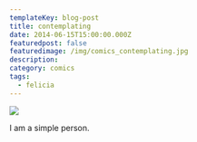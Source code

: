 ```yaml
---
templateKey: blog-post
title: contemplating
date: 2014-06-15T15:00:00.000Z
featuredpost: false
featuredimage: /img/comics_contemplating.jpg
description:
category: comics
tags:
  - felicia
---
```

![](/img/comics_contemplating.jpg)

I am a simple person.